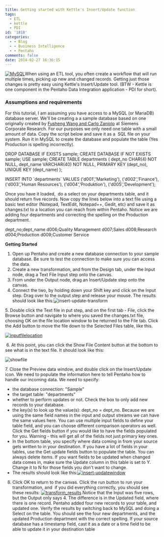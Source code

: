 ```yaml
---
title: Getting started with Kettle's Insert/Update function
tags:
  - ETL
  - kettle
  - PDI
id: '1818'
categories:
  - - Blog
  - - Business Intelligence
  - - Pentaho
comments: false
date: 2014-02-27 16:36:15
---
```


[![MySQL](http://edpflager.com/wp-content/uploads/2014/02/MySQL-300x133.jpg)](http://edpflager.com/wp-content/uploads/2014/02/MySQL.jpg)When using an ETL tool, you often create a workflow that will run multiple times, picking up new and changed records. Getting just those changes is pretty easy using Kettle's Insert/Update tool. (BTW - Kettle is one component in the Pentaho Data Integration application - PDI for short).

### **Assumptions and requirements**

For this tutorial, I am assuming you have access to a MySQL (or MariaDB) database server. We'll be creating a a sample database based on one originally created by [Fusheng Wang and Carlo Zaniolo](https://launchpad.net/test-db/) at Siemens Corporate Research. For our purposes we only need one table with a small amount of data. Copy the script below and save it as a  SQL file on your system. Run it in MySQL to create the database and populate the table (Yes Production is spelling incorrectly).
<!-- more -->
DROP DATABASE IF EXISTS sample; CREATE DATABASE IF NOT EXISTS sample; USE sample; CREATE TABLE departments ( dept\_no CHAR(4) NOT NULL, dept\_name VARCHAR(40) NOT NULL, PRIMARY KEY (dept\_no), UNIQUE KEY (dept\_name) );

INSERT INTO \`departments\` VALUES ('d001','Marketing'), ('d002','Finance'), ('d003','Human Resources'), ('d004','Produktion'), ('d005','Development');

Once you have it loaded,  do a select on your departments table, and it should return five records. Now copy the lines below into a text file using a basic text editor (Notepad, TextEdit, Notepad++, Gedit, etc) and save it as changes.txt to a location you can reach from within Pentaho. Notice we are adding four departments and correcting the spelling on the Production department.

dept\_no;dept\_name d006;Quality Management d007;Sales d008;Research d004;Production d009;Customer Service

**Getting Started**

1.  Open up Pentaho and create a new database connection to your sample database. Be sure to test the connection to make sure you can access the data.
2.  Create a new transformation, and from the Design tab, under the Input node, drag a Text File Input step onto the canvas.
3.  From under the Output node, drag an Insert/Update step onto the canvas.
4.  Connect the two, by holding down your Shift key and click on the Input step. Drag over to the output step and release your mouse. The results should look like this:![insert-update-transform](http://edpflager.com/wp-content/uploads/2014/02/insert-update-transform-300x97.jpg)

5\. Double click the Text file in put step, and on the first tab - File, click the Browse button and navigate to where you saved the changes.txt file, choosing OK on the file location window to be returned to the File tab. Click the Add button to move the file down to the Selected Files table, like this.

[![inputfilelocation](http://edpflager.com/wp-content/uploads/2014/02/inputfilelocation-300x57.jpg)](http://edpflager.com/wp-content/uploads/2014/02/inputfilelocation.jpg)

 6. At this point, you can click the Show File Content button at the bottom to see what is in the text file. It should look like this:

![showfile](http://edpflager.com/wp-content/uploads/2014/02/showfile-300x186.jpg)

7\. Close the Preview data window, and double click on the Insert/Update icon. We need to populate the information here to tell Pentaho how to handle our incoming data. We need to specify:

*   the database connection: "Sample"
*   the target table: "departments"
*   whether to perform updates or not. Check the box to only add new records to your database.
*   the key(s) to look up the value(s): dept\_no = dept\_no. Because we are using the same field names in the input and output streams we can have the same values here. You can use multiple input fields to define your table field, and you can choose different comparison operators as well. Click the Get fields button if you would like to have the fields populated for you. Warning - this will get all of the fields not just primary key ones.
*   In the bottom table, you specify where data coming in from your source gets written to in your destination. If you have a lot of fields in your tables, use the Get update fields button to populate the table. You can always delete items. If you want fields to be updated when changed data comes in, make sure the Update column in this table is set to Y. Change it to N for those fields you don't want to change.
*   The results should look like this:[![insert-updatewindow](http://edpflager.com/wp-content/uploads/2014/02/insert-updatewindow-259x300.jpg)](http://edpflager.com/wp-content/uploads/2014/02/insert-updatewindow.jpg)

 8. Click OK to return to the canvas. Click the run button to run your transformation, and  if you did everything correctly, you should see these results: [![transform_results](http://edpflager.com/wp-content/uploads/2014/02/transform_results-300x24.jpg)](http://edpflager.com/wp-content/uploads/2014/02/transform_results.jpg) Notice that the Input was five rows, but the Output only says 4. The difference is in the Updated field, where there is one record. Pentaho added four new records to your table, and updated one. Verify the results by switching back to MySQL and doing a Select on the table. You should see the four new departments, and the updated Production department with the correct spelling. If your source database has a timestamp field, cast it as a date or a time field to be able to update it in your destination table